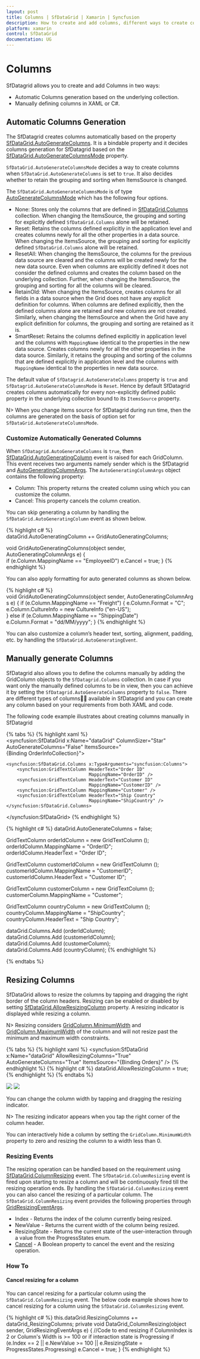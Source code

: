 ```yaml
---
layout: post
title: Columns | SfDataGrid | Xamarin | Syncfusion
description: How to create and add columns, different ways to create columns and its customizations in a SfDataGrid.
platform: xamarin
control: SfDataGrid
documentation: UG
---
```


# Columns 

SfDatagrid allows you to create and add Columns in two ways:

* Automatic Columns generation based on the underlying collection.
* Manually defining columns in XAML or C#.


## Automatic Columns Generation

The SfDatagrid creates columns automatically based on the property [SfDataGrid.AutoGenerateColumns](http://help.syncfusion.com/cr/cref_files/xamarin/sfdatagrid/Syncfusion.SfDataGrid.XForms~Syncfusion.SfDataGrid.XForms.SfDataGrid~AutoGenerateColumns.html). It is a bindable property and it decides columns generation for SfDatagrid based on the [SfDataGrid.AutoGenerateColumnsMode](http://help.syncfusion.com/cr/cref_files/xamarin/sfdatagrid/Syncfusion.SfDataGrid.XForms~Syncfusion.SfDataGrid.XForms.SfDataGrid~AutoGenerateColumnsMode.html) property. 

`SfDataGrid.AutoGenerateColumnsMode` decides a way to create columns when `SfDataGrid.AutoGenerateColumns` is set to `true`. It also decides whether to retain the grouping and sorting when ItemsSource is changed. 

The `SfDataGrid.AutoGenerateColumnsMode` is of type [AutoGenerateColumnsMode](http://help.syncfusion.com/cr/cref_files/xamarin/sfdatagrid/Syncfusion.SfDataGrid.XForms~Syncfusion.SfDataGrid.XForms.SfDataGrid~AutoGenerateColumnsMode.html) which has the following four options.

* None: Stores only the columns that are defined in [SfDataGrid.Columns](http://help.syncfusion.com/cr/cref_files/xamarin/sfdatagrid/Syncfusion.SfDataGrid.XForms~Syncfusion.SfDataGrid.XForms.SfDataGrid~Columns.html) collection. When changing the ItemsSource, the grouping and sorting for explicitly defined `SfDataGrid.Columns` alone will be retained.
* Reset: Retains the columns defined explicitly in the application level and creates columns newly for all the other properties in a data source. When changing the ItemsSource, the grouping and sorting for explicitly defined `SfDataGrid.Columns` alone will be retained.
* ResetAll: When changing the ItemsSource, the columns for the previous data source are cleared and the columns will be created newly for the new data source. Even when columns are explicitly defined it does not consider the defined columns and creates the column based on the underlying collection. Further, when changing the ItemsSource, the grouping and sorting for all the columns will be cleared.
* RetainOld: When changing the ItemsSource, creates columns for all fields in a data source when the Grid does not have any explicit definition for columns. When columns are defined explicitly, then the defined columns alone are retained and new columns are not created. Similarly, when changing the ItemsSource and when the Grid have any explicit definition for columns, the grouping and sorting are retained as it is.
* SmartReset: Retains the columns defined explicitly in application level and the columns with `MappingName` identical to the properties in the new data source. Creates columns newly for all the other properties in the data source. Similarly, it retains the grouping and sorting of the columns that are defined explicitly in application level and the columns with `MappingName` identical to the properties in new data source. 

The default value of `SfDatagrid.AutoGenerateColumns` property is `true` and `SfDatagrid.AutoGenerateColumnsMode` is `Reset`. Hence by default SfDatagrid creates columns automatically for every non-explicitly defined public property in the underlying collection bound to its `ItemsSource` property.

N> When you change items source for SfDatagrid during run time, then the columns are generated on the basis of option set for `SfDataGrid.AutoGenerateColumnsMode`.

### Customize Automatically Generated Columns

When `SfDatagrid.AutoGenerateColumns` is `true`, then [SfDataGrid.AutoGeneratingColumn](http://help.syncfusion.com/cr/cref_files/xamarin/sfdatagrid/Syncfusion.SfDataGrid.XForms~Syncfusion.SfDataGrid.XForms.SfDataGrid~AutoGeneratingColumn_EV.html) event is raised for each GridColumn. This event receives two arguments namely sender which is the SfDatagrid and [AutoGeneratingColumnArgs](http://help.syncfusion.com/cr/cref_files/xamarin/sfdatagrid/Syncfusion.SfDataGrid.XForms~Syncfusion.SfDataGrid.XForms.AutoGeneratingColumnArgs.html).
The `AutoGeneratingColumnArgs` object contains the following property:

* Column: This property returns the created column using which you can customize the column.
* Cancel: This property cancels the column creation.

You can skip generating a column by handling the `SfDataGrid.AutoGeneratingColumn` event as shown below.

{% highlight c# %}
dataGrid.AutoGeneratingColumn += GridAutoGeneratingColumns; 

void GridAutoGeneratingColumns(object sender, AutoGeneratingColumnArgs e)
{
    if (e.Column.MappingName == "EmployeeID")
        e.Cancel = true;
}
{% endhighlight %}

You can also apply formatting for auto generated columns as shown below.

{% highlight c# %}
void GridAutoGeneratingColumns(object sender, AutoGeneratingColumnArgs e)
{
    if (e.Column.MappingName == "Freight") {
        e.Column.Format = "C";
        e.Column.CultureInfo = new CultureInfo ("en-US");
    } else if (e.Column.MappingName == "ShippingDate")
        e.Column.Format = "dd/MM/yyyy";
} 
{% endhighlight %}

You can also customize a column’s header text, sorting, alignment, padding, etc. by handling the `SfDataGrid.AutoGeneratingEvent`.


## Manually generate Columns

SfDatagrid also allows you to define the columns manually by adding the GridColumn objects to the `SfDatagrid.Columns` collection. In case if you want only the manually defined columns to be in view, then you can achieve it by setting the `SfDatagrid.AutoGenerateColumns` property to `false`. There are different types of columns available in SfDatagrid and you can create any column based on your requirements from both XAML and code.
 
The following code example illustrates about creating columns manually in SfDatagrid

{% tabs %}
{% highlight xaml %}
<syncfusion:SfDataGrid x:Name="dataGrid"
            ColumnSizer="Star"
            AutoGenerateColumns="False"
            ItemsSource="{Binding OrderInfoCollection}">

    <syncfusion:SfDataGrid.Columns x:TypeArguments="syncfusion:Columns">
        <syncfusion:GridTextColumn HeaderText="Order ID" 
                                   MappingName="OrderID" />
        <syncfusion:GridTextColumn HeaderText="Customer ID"
                                   MappingName="CustomerID" />
        <syncfusion:GridTextColumn MappingName="Customer" />
        <syncfusion:GridTextColumn HeaderText="Ship Country"
                                   MappingName="ShipCountry" />
    </syncfusion:SfDataGrid.Columns>
</syncfusion:SfDataGrid>
{% endhighlight %}

{% highlight c# %}
dataGrid.AutoGenerateColumns = false;

GridTextColumn orderIdColumn = new GridTextColumn ();
orderIdColumn.MappingName = "OrderID";
orderIdColumn.HeaderText = "Order ID";

GridTextColumn customerIdColumn = new GridTextColumn ();
customerIdColumn.MappingName = "CustomerID";
customerIdColumn.HeaderText = "Customer ID";

GridTextColumn customerColumn = new GridTextColumn ();
customerColumn.MappingName = "Customer";

GridTextColumn countryColumn = new GridTextColumn ();
countryColumn.MappingName = "ShipCountry";
countryColumn.HeaderText = "Ship Country";

dataGrid.Columns.Add (orderIdColumn);
dataGrid.Columns.Add (customerIdColumn);
dataGrid.Columns.Add (customerColumn);
dataGrid.Columns.Add (countryColumn); 
{% endhighlight %}

{% endtabs %}

## Resizing Columns
SfDataGrid allows to resize the columns by tapping and dragging the right border of the column headers. Resizing can be enabled or disabled by setting [SfDataGrid.AllowResizingColumn](https://help.syncfusion.com/cr/cref_files/xamarin/sfdatagrid/Syncfusion.SfDataGrid.XForms~Syncfusion.SfDataGrid.XForms.SfDataGrid~AllowResizingColumn.html) property. A resizing indicator is displayed while resizing a column.

N> Resizing considers [GridColumn.MinimumWidth](https://help.syncfusion.com/cr/cref_files/xamarin/sfdatagrid/Syncfusion.SfDataGrid.XForms~Syncfusion.SfDataGrid.XForms.GridColumn~MinimumWidth.html) and [GridColumn.MaximumWidth](https://help.syncfusion.com/cr/cref_files/xamarin/sfdatagrid/Syncfusion.SfDataGrid.XForms~Syncfusion.SfDataGrid.XForms.GridColumn~MaximumWidth.html) of the column and will not resize past the minimum and maximum width constraints.

{% tabs %}
{% highlight xaml %}
<syncfusion:SfDataGrid  x:Name="dataGrid"
                        AllowResizingColumns="True"
                        AutoGenerateColumns="True"
                        ItemsSource="{Binding Orders}" />
{% endhighlight %}
{% highlight c# %}
dataGrid.AllowResizingColumn = true;
{% endhighlight %}
{% endtabs %}

![](SfDataGrid_images/Resizing_HitTest_Forms.png)
![](SfDataGrid_images/Resizing_Forms.png)

You can change the column width by tapping and dragging the resizing indicator.

N> The resizing indicator appears when you tap the right corner of the column header.

You can interactively hide a column by setting the `GridColumn.MinimumWidth` property to zero and resizing the column to a width less than 0.

### Resizing Events

The resizing operation can be handled based on the requirement using [SfDataGrid.ColumnResizing](https://help.syncfusion.com/cr/cref_files/xamarin/sfdatagrid/Syncfusion.SfDataGrid.XForms~Syncfusion.SfDataGrid.XForms.SfDataGrid~ColumnResizing_EV.html) event. The `SfDataGrid.ColumnResizing` event is fired upon starting to resize a column and will be continuously fired till the resizing operation ends.
By handling the `SfDataGrid.ColumnResizing` event you can also cancel the resizing of a particular column.
The `SfDataGrid.ColumnResizing` event provides the following properties through [GridResizingEventArgs](https://help.syncfusion.com/cr/cref_files/xamarin/sfdatagrid/Syncfusion.SfDataGrid.XForms~Syncfusion.SfDataGrid.XForms.GridResizingEventArgs.html).

* Index - Returns the index of the column currently being resized.
* NewValue - Returns the current width of the column being resized.
* ResizingState - Returns the current state of the user-interaction through a value from the ProgressStates enum.
* [Cancel](https://msdn.microsoft.com/query/dev10.query?appId=Dev10IDEF1&l=EN-US&k=k(System.ComponentModel.CancelEventArgs.Cancel)&rd=true) - A Boolean property to cancel the event and the resizing operation. 

### How To

#### Cancel resizing for a column

You can cancel resizing for a particular column using the `SfDataGrid.ColumnResizing` event. The below code example shows how to cancel resizing for a column using the `SfDataGrid.ColumnResizing` event. 

{% highlight c# %}
    this.dataGrid.ResizingColumns += dataGrid_ResizingColumns;
    private void DataGrid_ColumnResizing(object sender, GridResizingEventArgs e)
        {
            //Code to end resizing if ColumnIndex is 2 or Column's Width is >= 100 or if interaction state is Progressing
            if (e.Index == 2 || e.NewValue >= 100 || e.ResizingState = ProgressStates.Progressing)
                e.Cancel = true;
        }
{% endhighlight %}
